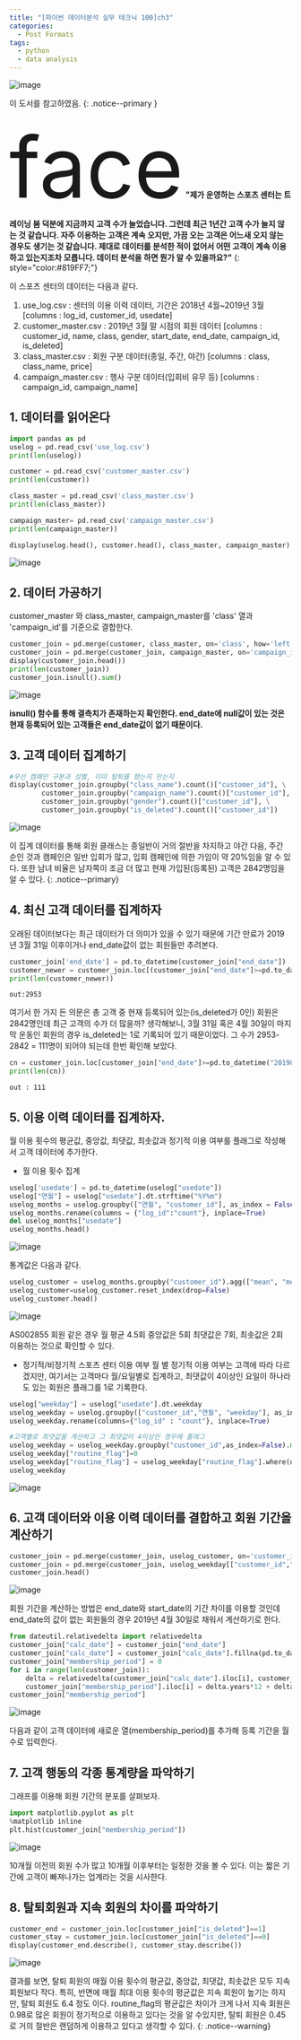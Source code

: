 ```yaml
---
title: "[파이썬 데이터분석 실무 테크닉 100]ch3"
categories:
  - Post Formats
tags:
  - python
  - data analysis
---
```


![image](https://user-images.githubusercontent.com/56333934/93761301-88221000-fc48-11ea-954a-30257f36e227.png)

이 도서를 참고하였음.
{: .notice--primary }

<span class="material-icons" style='font-size:150px;'>face</span>
**"제가 운영하는 스포츠 센터는 트레이닝 붐 덕분에 지금까지 고객 수가 늘었습니다. 그런데 최근 1년간 고객 수가 늘지 않는 것 같습니다. 자주 이용하는 고객은 계속 오지만, 가끔 오는 고객은 어느새 오지 않는 경우도 생기는 것 같습니다. 제대로 데이터를 분석한 적이 없어서 어떤 고객이 계속 이용하고 있는지조차 모릅니다. 데이터 분석을 하면 뭔가 알 수 있을까요?"**
{: style="color:#819FF7;"}

이 스포츠 센터의 데이터는 다음과 같다.
1. use_log.csv : 센터의 이용 이력 데이터, 기간은 2018년 4월~2019년 3월 [columns : log_id, customer_id, usedate]
2. customer_master.csv : 2019년 3월 말 시점의 회원 데이터 [columns : customer_id, name, class, gender, start_date, end_date, campaign_id, is_deleted]
3. class_master.csv : 회원 구분 데이터(종일, 주간, 야간) [columns : class, class_name, price]
4. campaign_master.csv : 행사 구분 데이터(입회비 유무 등) [columns : campaign_id, campaign_name]

## 1. 데이터를 읽어온다
```python
import pandas as pd
uselog = pd.read_csv('use_log.csv')
print(len(uselog))

customer = pd.read_csv('customer_master.csv')
print(len(customer))

class_master = pd.read_csv('class_master.csv')
print(len(class_master))

campaign_master= pd.read_csv('campaign_master.csv')
print(len(campaign_master))

display(uselog.head(), customer.head(), class_master, campaign_master)
```
![image](https://user-images.githubusercontent.com/56333934/95074842-2aaeb880-074a-11eb-9e59-fa990bbb614a.png)

## 2. 데이터 가공하기
customer_master 와 class_master, campaign_master를 'class' 열과 'campaign_id'를 기준으로 결합한다.

```python
customer_join = pd.merge(customer, class_master, on='class', how='left')
customer_join = pd.merge(customer_join, campaign_master, on='campaign_id', how='left')
display(customer_join.head())
print(len(customer_join))
customer_join.isnull().sum()
```
![image](https://user-images.githubusercontent.com/56333934/95075093-93963080-074a-11eb-8cad-86e154bbd8ca.png)

**isnull() 함수를 통해 결측치가 존재하는지 확인한다. end_date에 null값이 있는 것은 현재 등록되어 있는 고객들은 end_date값이 없기 때문이다.**

## 3. 고객 데이터 집계하기

```python
#우선 캠페인 구분과 성별, 이미 탈퇴를 했는지 안는지
display(customer_join.groupby("class_name").count()["customer_id"], \
        customer_join.groupby("campaign_name").count()["customer_id"], \
        customer_join.groupby("gender").count()["customer_id"], \
        customer_join.groupby("is_deleted").count()["customer_id"])
```
![image](https://user-images.githubusercontent.com/56333934/95075365-00a9c600-074b-11eb-883c-74bbe10bedf5.png)

이 집계 데이터를 통해 회원 클래스는 종일반이 거의 절반을 차지하고 야간 다음, 주간 순인 것과 캠페인은 일반 입회가 많고, 입회 캠페인에 의한 가임이 약 20%임을 알 수 있다. 또한 남녀 비율은 남자쪽이 조금 더 많고 현재 가입된(등록된) 고객은 2842명임을 알 수 있다.
{: .notice--primary}

## 4. 최신 고객 데이터를 집계하자
오래된 데이터보다는 최근 데이터가 더 의미가 있을 수 있기 때문에 기간 만료가 2019년 3월 31일 이후이거나 end_date값이 없는 회원들만 추려본다.

```python
customer_join['end_date'] = pd.to_datetime(customer_join["end_date"])
customer_newer = customer_join.loc[(customer_join["end_date"]>=pd.to_datetime("20190331")) | (customer_join["end_date"].isna())]
print(len(customer_newer))
```
```
out:2953
```
여기서 한 가지 든 의문은 총 고객 중 현재 등록되어 있는(is_deleted가 0인) 회원은 2842명인데 최근 고객의 수가 더 많을까? 생각해보니, 3월 31일 혹은 4월 30일이 마지막 운동인 회원의 경우 is_deleted는 1로 기록되어 있기 때문이었다. 그 수가 2953-2842 =
111명이 되어야 되는데 한번 확인해 보았다.

```python
cn = customer_join.loc[customer_join["end_date"]>=pd.to_datetime("20190331")]
print(len(cn))
```
```
out : 111
```

## 5. 이용 이력 데이터를 집계하자.
월 이용 횟수의 평균값, 중앙값, 최댓값, 최솟값과 정기적 이용 여부를 플래그로 작성해서 고객 데이터에 추가한다.

+ 월 이용 횟수 집계
```python
uselog['usedate'] = pd.to_datetime(uselog["usedate"])
uselog["연월"] = uselog["usedate"].dt.strftime("%Y%m")
uselog_months = uselog.groupby(["연월", "customer_id"], as_index = False).count()
uselog_months.rename(columns = {"log_id":"count"}, inplace=True)
del uselog_months["usedate"]
uselog_months.head()
```
![image](https://user-images.githubusercontent.com/56333934/95076932-98101880-074d-11eb-8bec-7db35cea7550.png)

통계값은 다음과 같다.
```python
uselog_customer = uselog_months.groupby("customer_id").agg(["mean", "median", "max","min"])["count"]
uselog_customer=uselog_customer.reset_index(drop=False)
uselog_customer.head()
```
![image](https://user-images.githubusercontent.com/56333934/95077077-de657780-074d-11eb-81ca-25852eec00b5.png)

AS002855 회원 같은 경우 월 평균 4.5회 중앙값은 5회 최댓값은 7회, 최솟값은 2회 이용하는 것으로 확인할 수 있다.

+ 정기적/비정기적 스포츠 센터 이용 여부
월 별 정기적 이용 여부는 고객에 따라 다르겠지만, 여기서는 고객마다 월/요일별로 집계하고, 최댓값이 4이상인 요일이 하나라도 있는 회원은 플래그를 1로 기록한다.

```python
uselog["weekday"] = uselog["usedate"].dt.weekday
uselog_weekday = uselog.groupby(["customer_id","연월", "weekday"], as_index=False).count()[["customer_id","연월","weekday","log_id"]]
uselog_weekday.rename(columns={"log_id" : "count"}, inplace=True)

#고객별로 최댓값을 계산하고 그 최댓값이 4이상인 경우에 플래그
uselog_weekday = uselog_weekday.groupby("customer_id",as_index=False).max()[["customer_id","count"]]
uselog_weekday["routine_flag"]=0
uselog_weekday["routine_flag"] = uselog_weekday["routine_flag"].where(uselog_weekday["count"]<4,1)
uselog_weekday
```
![image](https://user-images.githubusercontent.com/56333934/95077347-4fa52a80-074e-11eb-857d-8e624846b166.png)

## 6. 고객 데이터와 이용 이력 데이터를 결합하고 회원 기간을 계산하기

```python
customer_join = pd.merge(customer_join, uselog_customer, on='customer_id', how="left")
customer_join = pd.merge(customer_join, uselog_weekday[["customer_id","routine_flag"]], on="customer_id", how="left")
customer_join.head()
```
![image](https://user-images.githubusercontent.com/56333934/95077927-4d8f9b80-074f-11eb-939d-1c66865fa264.png)

회원 기간을 계산하는 방법은 end_date와 start_date의 기간 차이를 이용할 것인데 end_date의 값이 없는 회원들의 경우 2019년 4월 30일로 채워서 계산하기로 한다.

```python
from dateutil.relativedelta import relativedelta
customer_join["calc_date"] = customer_join["end_date"]
customer_join["calc_date"] = customer_join["calc_date"].fillna(pd.to_datetime("20190430"))
customer_join["membership_period"] = 0
for i in range(len(customer_join)):
    delta = relativedelta(customer_join["calc_date"].iloc[i], customer_join["start_date"].iloc[i])
    customer_join["membership_period"].iloc[i] = delta.years*12 + delta.months
customer_join["membership_period"]
```
![image](https://user-images.githubusercontent.com/56333934/95078171-a9f2bb00-074f-11eb-8bd4-b93cc029d2d0.png)

다음과 같이 고객 데이터에 새로운 열(membership_period)를 추가해 등록 기간을 월 수로 입력한다.

## 7. 고객 행동의 각종 통계량을 파악하기
그래프를 이용해 회원 기간의 분포를 살펴보자.

```python
import matplotlib.pyplot as plt
%matplotlib inline
plt.hist(customer_join["membership_period"])
```
![image](https://user-images.githubusercontent.com/56333934/95078639-69477180-0750-11eb-958b-77be30eb85f0.png)

10개월 이전의 회원 수가 많고 10개월 이후부터는 일정한 것을 볼 수 있다. 이는 짧은 기간에 고객이 빠져나가는 업계라는 것을 시사한다.

## 8. 탈퇴회원과 지속 회원의 차이를 파악하기

```python
customer_end = customer_join.loc[customer_join["is_deleted"]==1]
customer_stay = customer_join.loc[customer_join["is_deleted"]==0]
display(customer_end.describe(), customer_stay.describe())
```
![image](https://user-images.githubusercontent.com/56333934/95084178-7b2d1280-0758-11eb-8eb7-388538a88567.png)

결과를 보면, 탈퇴 회원의 매월 이용 횟수의 평균값, 중앙값, 최댓값, 최솟값은 모두 지속 회원보다 작다. 특히, 반면에 매월 최대 이용 횟수의 평균값은 지속 회원이 높기는 하지만, 탈퇴 회원도 6.4 정도 이다. routine_flag의 평균값은 차이가 크게 나서 지속 회원은 0.98로 많은 회원이 정기적으로 이용하고 있다는 것을 알 수있지만, 탈퇴 회원은 0.45로 거의 절반은 랜덤하게 이용하고 있다고 생각할 수 있다.
{: .notice--warning}
